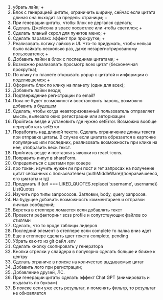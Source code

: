 1. убрать лайк; +
2. Блок с генерацией цитаты, ограничить ширину, сейчас если цитата длиная она выходит за пределы страницы; +
3. При генерации цитаты, чтобы блок не дергался сделать;
4. Сделать Джейсона в space посветлее или чтобы светился; +
5. Сделать планый скрол для пунктов меню; +
6. Сделать паралакс эффект при прокрутке; +
7. Реализовать логику лайков и UI. Что-то придумать, чтобы нельзя было лайкать несколько раз, даже незарегистрированому пользователю; +
8. Добавить лайки в блок с последними цитатами; +
9. Возможно реализовать просмотр всех цитат (бесконечная прокрутка);
10. По клику по планете открывать popup с цитатой и информции о поделившемся; +
11. Оформить блок по клику на планету (один для всех);
12. Добавить лайки везде;
13. Подтверждение регистрации по email?
14. Пока не будет возможности восстановить пароль, возможно добавить в будещем
15. Сделать, чтобы когда неавторизованный пользователь отправляет мысль, вылезало окно регистрации или авторизации
16. Пройтись везде и установить где нужно setError. Возможно вообще переработать setError
17. Поработать над длиной текста. Сделать ограничение длины текста при отправке цитаты. В случае если циатата обрезается в карточке популярных или последних, реализовать возможность при клике на нее, отобразить весь текст.
18. Пройтись везде и поставлять иконки из react-icons.
19. Поправить инпут в shareForm.
20. Определиться с цветами при ховере
21. про токен, изучить нужен ли при пост и гет запросах на получение цитат связанных с пользователем (authMiddleWare)(понравившееся, его циататы и тд)
22. Продумать if (url === LIKED_QUOTES.replace(':username', username)) ListQuotes
23. Изучить про типы запрососов. Загловки, body, query запросов.
24. На будущее добавить возможность комментариев и отправки личных сообщений;
25. Верстка в степпере ломается если добавлять текст
26. Провести рефакторинг scss profile и сопутствующих файлов со стилями
27. Сделать, что то вроде таблицы лидеров
28. Последний элемент в степпере если complete то палка вниз идет
29. Еще в степпере сделать цвет текста complete, pending
30. Убрать как-то из git файл .env
31. Сделать кнопку скопировать у генератора
32. Кнопки стрелки у слайдера в популярно сделать больше и ближе к центру
33. Сделать ограниче в поиске на количество выдываемых цитат
34. Добавить лого при регистрации;
35. Добавление друзей, ЛС.
36. При генерации цитаты сделать эффект Chat GPT (анимировать и выдавать по буквам)
37. В поиске если уже есть результат, и поменять фильтр, то результат не обновляется
